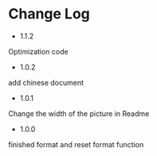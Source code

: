 # Change Log

- 1.1.2

Optimization code

- 1.0.2

add chinese document

- 1.0.1

Change the width of the picture in Readme

- 1.0.0 

finished format and reset format function